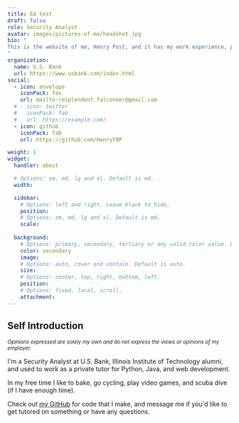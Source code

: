 ```yaml
---
title: Ed test
draft: false
role: Security Analyst
avatar: images/pictures-of-me/headshot.jpg
bio: "
This is the website of me, Henry Post, and it has my work experience, personal projects, and general info about me.
"
organization:
  name: U.S. Bank
  url: https://www.usbank.com/index.html
social:
  - icon: envelope
    iconPack: fas
    url: mailto:resplendent.falconeer@gmail.com
  # - icon: twitter
  #   iconPack: fab
  #   url: https://example.com/
  - icon: github
    iconPack: fab
    url: https://github.com/HenryFBP

weight: 1
widget:
  handler: about

  # Options: sm, md, lg and xl. Default is md.
  width:

  sidebar:
    # Options: left and right. Leave blank to hide.
    position:
    # Options: sm, md, lg and xl. Default is md.
    scale:
  
  background:
    # Options: primary, secondary, tertiary or any valid color value. Default is primary.
    color: secondary
    image:
    # Options: auto, cover and contain. Default is auto.
    size:
    # Options: center, top, right, bottom, left.
    position:
    # Options: fixed, local, scroll.
    attachment: 
---
```


## Self Introduction

<i><small>Opinions expressed are solely my own and do not express the views or opinions of my employer.</small></i>

I'm a Security Analyst at U.S. Bank, Illinois Institute of Technology alumni, and used to work as a private tutor for Python, Java, and web development.

In my free time I like to bake, go cycling, play video games, and scuba dive (if I have enough time).

Check out <u>[my GitHub](https://github.com/HenryFBP/)</u> for code that I make, and message me if you'd like to get tutored on something or have any questions.